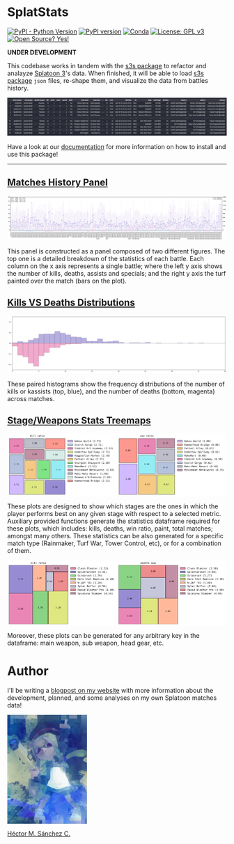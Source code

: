 # SplatStats

[![PyPI - Python Version](https://img.shields.io/pypi/pyversions/SplatStats)](https://pypi.org/project/SplatStats)
[![PyPI version](https://badge.fury.io/py/SplatStats.svg)](https://badge.fury.io/py/SplatStats)
[![Conda](https://github.com/chipdelmal/MGSurvE/actions/workflows/Anaconda.yml/badge.svg)](https://github.com/Chipdelmal/MGSurvE/blob/main/.github/workflows/Anaconda.yml)
[![License: GPL v3](https://img.shields.io/badge/License-GPLv3-blue.svg)](https://www.gnu.org/licenses/gpl-3.0)
[![Open Source? Yes!](https://badgen.net/badge/Open%20Source%20%3F/Yes%21/blue?icon=github)](https://github.com/Chipdelmal/MGSurvE)

**UNDER DEVELOPMENT** 

This codebase works in tandem with the [s3s package](https://github.com/frozenpandaman/s3s) to refactor and analayze [Splatoon 3](https://en.wikipedia.org/wiki/Splatoon_3)'s data. When finished, it will be able to load [s3s package](https://github.com/frozenpandaman/s3s) `json` files, re-shape them, and visualize the data from battles history.


![](./docs/img/playerDF.png)

Have a look at our [documentation](https://chipdelmal.github.io/SplatStats/) for more information on how to install and use this package!

<hr>

## [Matches History Panel](https://chipdelmal.github.io/SplatStats/build/html/plots.html#matches-history-panel)

![](./docs/img/bHistory.png)

This panel is constructed as a panel composed of two different figures. The top one is a detailed breakdown of the statistics of each battle. Each column on the x axis represents a single battle; where the left y axis shows the number of kills, deaths, assists and specials; and the right y axis the turf painted over the match (bars on the plot).

## [Kills VS Deaths Distributions](https://chipdelmal.github.io/SplatStats/build/html/plots.html#matches-history-panel)

![](./docs/img/kdHistogram.png)

These paired histograms show the frequency distributions of the number of kills or kassists (top, blue), and the number of deaths (bottom, magenta) across matches.

## [Stage/Weapons Stats Treemaps](https://chipdelmal.github.io/SplatStats/build/html/plots.html#stats-treemaps)

<img src="./docs/img/treemapA.png" width="50%" align="middle"><img src="./docs/img/treemapB.png" width="50%" align="middle">

These plots are designed to show which stages are the ones in which the player performs best on any given stage with respect to a selected metric. Auxiliary provided functions generate the statistics dataframe required for these plots, which includes: kills, deaths, win ratio, paint, total matches; amongst many others. These statistics can be also generated for a specific match type (Rainmaker, Turf War, Tower Control, etc), or for a combination of them.

<img src="./docs/img/treemapD.png" width="50%" align="middle"><img src="./docs/img/treemapC.png" width="50%" align="middle">

Moreover, these plots can be generated for any arbitrary key in the dataframe: main weapon, sub weapon, head gear, etc.



# Author

I'll be writing a [blogpost on my website](http://chipdelmal.github.io) with more information about the development, planned, and some analyses on my own Splatoon matches data!

<img src="./docs/img/chip.jpg" height="250px" align="middle">

[Héctor M. Sánchez C.](http://chipdelmal.github.io)